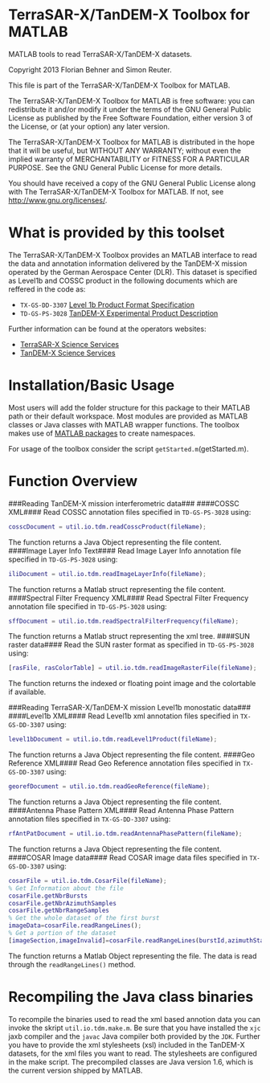 TerraSAR-X/TanDEM-X Toolbox for MATLAB
======================================

MATLAB tools to read TerraSAR-X/TanDEM-X datasets.  

Copyright 2013 Florian Behner and Simon Reuter.

This file is part of the TerraSAR-X/TanDEM-X Toolbox for MATLAB.

The TerraSAR-X/TanDEM-X Toolbox for MATLAB is free software: you can redistribute it and/or modify it under the terms of the GNU General Public License as published by the Free Software Foundation, either version 3 of the License, or (at your option) any later version.

The TerraSAR-X/TanDEM-X Toolbox for MATLAB is distributed in the hope that it will be useful, but WITHOUT ANY WARRANTY; without even the implied warranty of MERCHANTABILITY or FITNESS FOR A PARTICULAR PURPOSE. See the GNU General Public License for more details.

You should have received a copy of the GNU General Public License along with The TerraSAR-X/TanDEM-X Toolbox for MATLAB. If not, see http://www.gnu.org/licenses/.

What is provided by this toolset
================================

The TerraSAR-X/TanDEM-X Toolbox provides an MATLAB interface to read the data and annotation information delivered by the TanDEM-X mission operated by the German Aerospace Center (DLR). This dataset is specified as Level1b and COSSC product in the following documents which are reffered in the code as:
* `TX-GS-DD-3307` [Level 1b Product Format Specification](http://sss.terrasar-x.dlr.de/pdfs/TX-GS-DD-3307.pdf)
* `TD-GS-PS-3028` [TanDEM-X Experimental Product Description](https://tandemx-science.dlr.de/pdfs/TD-GS-PS-3028_TanDEM-X-Experimental-Product-Description_1.2.pdf)

Further information can be found at the operators websites:
* [TerraSAR-X Science Services](http://sss.terrasar-x.dlr.de "Further information concerning SAR image products")  
* [TanDEM-X Science Services](https://tandemx-science.dlr.de "Further information concerning interferometric SAR products")

Installation/Basic Usage
========================

Most users will add the folder structure for this package to their MATLAB path or their default workspace. Most modules are provided as MATLAB classes or Java classes with MATLAB wrapper functions. The toolbox makes use of [MATLAB packages](http://www.mathworks.de/de/help/matlab/matlab_oop/scoping-classes-with-packages.html) to create namespaces.

For usage of the toolbox consider the script `getStarted.m`(getStarted.m).

Function Overview
=================

###Reading TanDEM-X mission interferometric data###
####COSSC XML####
Read COSSC annotation files specified in `TD-GS-PS-3028` using:
```matlab
cosscDocument = util.io.tdm.readCosscProduct(fileName);
```
The function returns a Java Object representing the file content.
####Image Layer Info Text####
Read Image Layer Info annotation file specified in `TD-GS-PS-3028` using:
```matlab
iliDocument = util.io.tdm.readImageLayerInfo(fileName);
```
The function returns a Matlab struct representing the file content.
####Spectral Filter Frequency XML####
Read Spectral Filter Frequency annotation file specified in `TD-GS-PS-3028` using:
```matlab
sffDocument = util.io.tdm.readSpectralFilterFrequency(fileName);
```
The function returns a Matlab struct representing the xml tree.
####SUN raster data####
Read the SUN raster format as specified in `TD-GS-PS-3028` using:
```matlab
[rasFile, rasColorTable] = util.io.tdm.readImageRasterFile(fileName);
```
The function returns the indexed or floating point image and the colortable if available.

###Reading TerraSAR-X/TanDEM-X mission Level1b monostatic data###
####Level1b XML####
Read Level1b xml annotation files specified in `TX-GS-DD-3307` using:
```matlab
level1bDocument = util.io.tdm.readLevel1Product(fileName);
```
The function returns a Java Object representing the file content.
####Geo Reference XML####
Read Geo Reference annotation files specified in `TX-GS-DD-3307` using:
```matlab
georefDocument = util.io.tdm.readGeoReference(fileName);
```
The function returns a Java Object representing the file content.
####Antenna Phase Pattern XML####
Read Antenna Phase Pattern annotation files specified in `TX-GS-DD-3307` using:
```matlab
rfAntPatDocument = util.io.tdm.readAntennaPhasePattern(fileName);
```
The function returns a Java Object representing the file content.
####COSAR Image data####
Read COSAR image data files specified in `TX-GS-DD-3307` using:
```matlab
cosarFile = util.io.tdm.CosarFile(fileName);
% Get Information about the file
cosarFile.getNbrBursts
cosarFile.getNbrAzimuthSamples
cosarFile.getNbrRangeSamples
% Get the whole dataset of the first burst
imageData=cosarFile.readRangeLines();
% Get a portion of the dataset
[imageSection,imageInvalid]=cosarFile.readRangeLines(burstId,azimuthStartRead,nbrAzimuthRead);
```
The function returns a Matlab Object representing the file. The data is read through the ```readRangeLines()``` method.

Recompiling the Java class binaries
===================================
To recompile the binaries used to read the xml based annotion data you can invoke the skript `util.io.tdm.make.m`. Be sure that you have installed the `xjc` jaxb compiler and the `javac` Java compiler both provided by the `JDK`. Further you have to provide the xml stylesheets (xsl) included in the TanDEM-X datasets, for the xml files you want to read.
The stylesheets are configured in the make script. The precompiled classes are Java version 1.6, which is the current version shipped by MATLAB.
